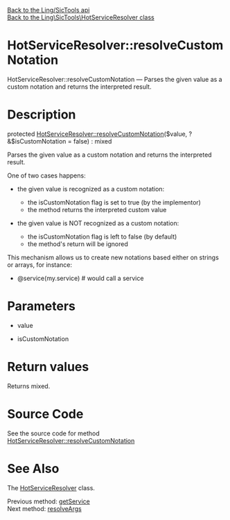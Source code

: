 [Back to the Ling/SicTools api](https://github.com/lingtalfi/SicTools/blob/master/doc/api/Ling/SicTools.md)<br>
[Back to the Ling\SicTools\HotServiceResolver class](https://github.com/lingtalfi/SicTools/blob/master/doc/api/Ling/SicTools/HotServiceResolver.md)


HotServiceResolver::resolveCustomNotation
================



HotServiceResolver::resolveCustomNotation — Parses the given value as a custom notation and returns the interpreted result.




Description
================


protected [HotServiceResolver::resolveCustomNotation](https://github.com/lingtalfi/SicTools/blob/master/doc/api/Ling/SicTools/HotServiceResolver/resolveCustomNotation.md)($value, ?&$isCustomNotation = false) : mixed




Parses the given value as a custom notation and returns the interpreted result.

One of two cases happens:

- the given value is recognized as a custom notation:
     - the isCustomNotation flag is set to true (by the implementor)
     - the method returns the interpreted custom value

- the given value is NOT recognized as a custom notation:
     - the isCustomNotation flag is left to false (by default)
     - the method's return will be ignored


This mechanism allows us to create new notations based either on strings or arrays, for instance:

- @service(my.service)           # would call a service




Parameters
================


- value

    

- isCustomNotation

    


Return values
================

Returns mixed.








Source Code
===========
See the source code for method [HotServiceResolver::resolveCustomNotation](https://github.com/lingtalfi/SicTools/blob/master/HotServiceResolver.php#L224-L227)


See Also
================

The [HotServiceResolver](https://github.com/lingtalfi/SicTools/blob/master/doc/api/Ling/SicTools/HotServiceResolver.md) class.

Previous method: [getService](https://github.com/lingtalfi/SicTools/blob/master/doc/api/Ling/SicTools/HotServiceResolver/getService.md)<br>Next method: [resolveArgs](https://github.com/lingtalfi/SicTools/blob/master/doc/api/Ling/SicTools/HotServiceResolver/resolveArgs.md)<br>

